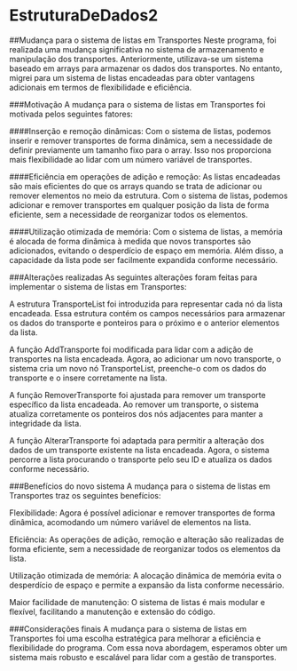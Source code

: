 # EstruturaDeDados2

##Mudança para o sistema de listas em Transportes
Neste programa, foi realizada uma mudança significativa no sistema de armazenamento e manipulação dos transportes. Anteriormente, utilizava-se um sistema baseado em arrays para armazenar os dados dos transportes. No entanto, migrei para um sistema de listas encadeadas para obter vantagens adicionais em termos de flexibilidade e eficiência.

###Motivação
A mudança para o sistema de listas em Transportes foi motivada pelos seguintes fatores:

####Inserção e remoção dinâmicas: Com o sistema de listas, podemos inserir e remover transportes de forma dinâmica, sem a necessidade de definir previamente um tamanho fixo para o array. Isso nos proporciona mais flexibilidade ao lidar com um número variável de transportes.

####Eficiência em operações de adição e remoção: As listas encadeadas são mais eficientes do que os arrays quando se trata de adicionar ou remover elementos no meio da estrutura. Com o sistema de listas, podemos adicionar e remover transportes em qualquer posição da lista de forma eficiente, sem a necessidade de reorganizar todos os elementos.

####Utilização otimizada de memória: Com o sistema de listas, a memória é alocada de forma dinâmica à medida que novos transportes são adicionados, evitando o desperdício de espaço em memória. Além disso, a capacidade da lista pode ser facilmente expandida conforme necessário.

###Alterações realizadas
As seguintes alterações foram feitas para implementar o sistema de listas em Transportes:

A estrutura TransporteList foi introduzida para representar cada nó da lista encadeada. Essa estrutura contém os campos necessários para armazenar os dados do transporte e ponteiros para o próximo e o anterior elementos da lista.

A função AddTransporte foi modificada para lidar com a adição de transportes na lista encadeada. Agora, ao adicionar um novo transporte, o sistema cria um novo nó TransporteList, preenche-o com os dados do transporte e o insere corretamente na lista.

A função RemoverTransporte foi ajustada para remover um transporte específico da lista encadeada. Ao remover um transporte, o sistema atualiza corretamente os ponteiros dos nós adjacentes para manter a integridade da lista.

A função AlterarTransporte foi adaptada para permitir a alteração dos dados de um transporte existente na lista encadeada. Agora, o sistema percorre a lista procurando o transporte pelo seu ID e atualiza os dados conforme necessário.

###Benefícios do novo sistema
A mudança para o sistema de listas em Transportes traz os seguintes benefícios:

Flexibilidade: Agora é possível adicionar e remover transportes de forma dinâmica, acomodando um número variável de elementos na lista.

Eficiência: As operações de adição, remoção e alteração são realizadas de forma eficiente, sem a necessidade de reorganizar todos os elementos da lista.

Utilização otimizada de memória: A alocação dinâmica de memória evita o desperdício de espaço e permite a expansão da lista conforme necessário.

Maior facilidade de manutenção: O sistema de listas é mais modular e flexível, facilitando a manutenção e extensão do código.

###Considerações finais
A mudança para o sistema de listas em Transportes foi uma escolha estratégica para melhorar a eficiência e flexibilidade do programa. Com essa nova abordagem, esperamos obter um sistema mais robusto e escalável para lidar com a gestão de transportes.
